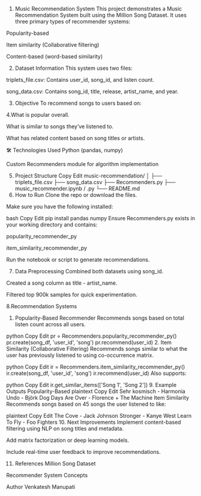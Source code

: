 1. Music Recommendation System
This project demonstrates a Music Recommendation System built using the Million Song Dataset. It uses three primary types of recommender systems:

Popularity-based

Item similarity (Collaborative filtering)

Content-based (word-based similarity)

2. Dataset Information
This system uses two files:

triplets_file.csv: Contains user_id, song_id, and listen count.

song_data.csv: Contains song_id, title, release, artist_name, and year.

3. Objective
To recommend songs to users based on:

4.What is popular overall.

What is similar to songs they’ve listened to.

What has related content based on song titles or artists.

🛠️ Technologies Used
Python (pandas, numpy)

Custom Recommenders module for algorithm implementation

5. Project Structure
Copy
Edit
music-recommendation/
│
├── triplets_file.csv
├── song_data.csv
├── Recommenders.py
├── music_recommender.ipynb / .py
└── README.md
6. How to Run
Clone the repo or download the files.

Make sure you have the following installed:

bash
Copy
Edit
pip install pandas numpy
Ensure Recommenders.py exists in your working directory and contains:

popularity_recommender_py

item_similarity_recommender_py

Run the notebook or script to generate recommendations.

7. Data Preprocessing
Combined both datasets using song_id.

Created a song column as title - artist_name.

Filtered top 900k samples for quick experimentation.

8.Recommendation Systems
1. Popularity-Based Recommender
Recommends songs based on total listen count across all users.

python
Copy
Edit
pr = Recommenders.popularity_recommender_py()
pr.create(song_df, 'user_id', 'song')
pr.recommend(user_id)
2. Item Similarity (Collaborative Filtering)
Recommends songs similar to what the user has previously listened to using co-occurrence matrix.

python
Copy
Edit
ir = Recommenders.item_similarity_recommender_py()
ir.create(song_df, 'user_id', 'song')
ir.recommend(user_id)
Also supports:

python
Copy
Edit
ir.get_similar_items(['Song 1', 'Song 2'])
9. Example Outputs
Popularity-Based
plaintext
Copy
Edit
Sehr kosmisch - Harmonia
Undo - Björk
Dog Days Are Over - Florence + The Machine
Item Similarity
Recommends songs based on 45 songs the user listened to like:

plaintext
Copy
Edit
The Cove - Jack Johnson
Stronger - Kanye West
Learn To Fly - Foo Fighters
10. Next Improvements
Implement content-based filtering using NLP on song titles and metadata.

Add matrix factorization or deep learning models.

Include real-time user feedback to improve recommendations.

11. References
Million Song Dataset

Recommender System Concepts

 Author
Venkatesh Manupati

